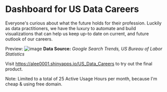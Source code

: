 # Dashboard for US Data Careers
Everyone's curious about what the future holds for their profession.
Luckily as data practitioners, we have the luxury to automate and build visualizations that can help us keep up-to date on current, and future outlook of our careers.

Preview:
![image](https://user-images.githubusercontent.com/97650319/209873854-21faccc1-bd13-4873-8815-a63d30e751e1.png)
**Data Source:** *Google Search Trends, US Bureau of Labor Statistics*

Visit https://alee0001.shinyapps.io/US_Data_Careers to try out the final product.

Note: Limited to a total of 25 Active Usage Hours per month, because I'm cheap & using free domain.
